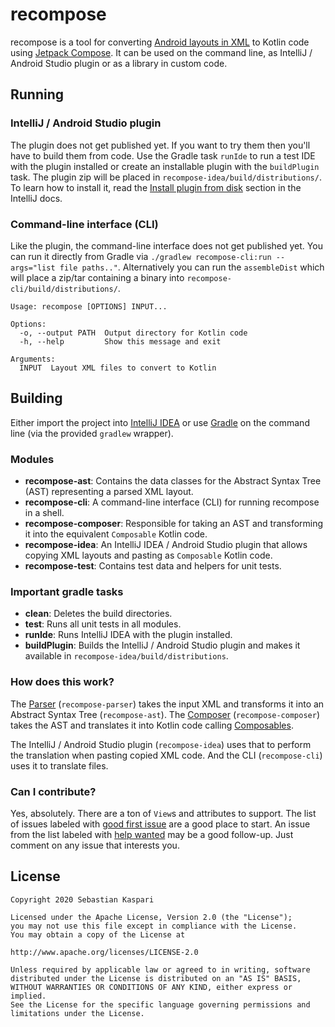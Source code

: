# recompose

recompose is a tool for converting [Android layouts in XML](https://developer.android.com/guide/topics/ui/declaring-layout)
to Kotlin code using [Jetpack Compose](https://developer.android.com/jetpack/compose). It can be used on the command line,
as IntelliJ / Android Studio plugin or as a library in custom code.

## Running

### IntelliJ / Android Studio plugin

The plugin does not get published yet. If you want to try them then you'll have to build them from code. Use the Gradle task `runIde` to run a test IDE with the plugin installed or create an installable plugin with the `buildPlugin` task. The plugin zip will be placed in `recompose-idea/build/distributions/`. To learn how to install it, read the [Install plugin from disk](https://www.jetbrains.com/help/idea/managing-plugins.html#install_plugin_from_disk) section in the IntelliJ docs.

### Command-line interface (CLI)

Like the plugin, the command-line interface does not get published yet. You can run it directly from Gradle via
`./gradlew recompose-cli:run --args="list file paths.."`. Alternatively you can run the `assembleDist` which will place
a zip/tar containing a binary into `recompose-cli/build/distributions/`.

```
Usage: recompose [OPTIONS] INPUT...

Options:
  -o, --output PATH  Output directory for Kotlin code
  -h, --help         Show this message and exit

Arguments:
  INPUT  Layout XML files to convert to Kotlin
```

## Building

Either import the project into [IntelliJ IDEA](https://www.jetbrains.com/idea/) or use [Gradle](https://gradle.org/) on
the command line (via the provided `gradlew` wrapper).

### Modules

* **recompose-ast**: Contains the data classes for the Abstract Syntax Tree (AST) representing a parsed XML layout.
* **recompose-cli**: A command-line interface (CLI) for running recompose in a shell.
* **recompose-composer**: Responsible for taking an AST and transforming it into the equivalent `Composable` Kotlin code.
* **recompose-idea**: An IntelliJ IDEA / Android Studio plugin that allows copying XML layouts and pasting as
`Composable` Kotlin code.
* **recompose-test**: Contains test data and helpers for unit tests. 

### Important gradle tasks

* **clean**: Deletes the build directories.
* **test**: Runs all unit tests in all modules.
* **runIde**: Runs IntelliJ IDEA with the plugin installed. 
* **buildPlugin**: Builds the IntelliJ / Android Studio plugin and makes it available in `recompose-idea/build/distributions`.

### How does this work?

The [Parser](https://github.com/pocmo/recompose/blob/main/recompose-parser/src/main/kotlin/recompose/parser/Parser.kt) (`recompose-parser`) takes the input XML and transforms it into an
Abstract Syntax Tree (`recompose-ast`). The [Composer](https://github.com/pocmo/recompose/blob/main/recompose-composer/src/main/kotlin/recompose/composer/Composer.kt) (`recompose-composer`)
takes the AST and translates it into Kotlin code calling [Composables](https://developer.android.com/reference/kotlin/androidx/compose/runtime/Composable).

The IntelliJ / Android Studio plugin (`recompose-idea`) uses that to perform the translation when pasting copied XML code. And the CLI (`recompose-cli`) uses it to translate files.

### Can I contribute?

Yes, absolutely. There are a ton of `View`s and attributes to support. The list of issues labeled with [good first issue](https://github.com/pocmo/recompose/issues?q=is%3Aissue+is%3Aopen+label%3A%22good+first+issue%22) are a good place to start. An issue from the list labeled with [help wanted](https://github.com/pocmo/recompose/issues?q=is%3Aissue+is%3Aopen+label%3A%22help+wanted%22) may be a good follow-up. Just comment on any issue that interests you.

## License

```
Copyright 2020 Sebastian Kaspari

Licensed under the Apache License, Version 2.0 (the "License");
you may not use this file except in compliance with the License.
You may obtain a copy of the License at

http://www.apache.org/licenses/LICENSE-2.0

Unless required by applicable law or agreed to in writing, software
distributed under the License is distributed on an "AS IS" BASIS,
WITHOUT WARRANTIES OR CONDITIONS OF ANY KIND, either express or implied.
See the License for the specific language governing permissions and
limitations under the License.
```